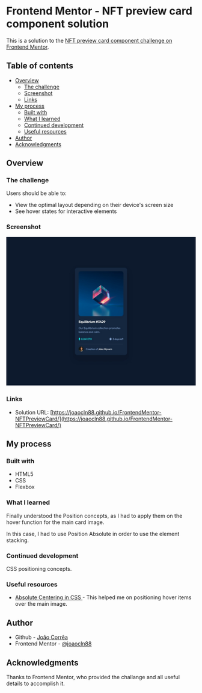 # Frontend Mentor - NFT preview card component solution

This is a solution to the [NFT preview card component challenge on Frontend Mentor](https://www.frontendmentor.io/challenges/nft-preview-card-component-SbdUL_w0U).

## Table of contents

- [Overview](#overview)
  - [The challenge](#the-challenge)
  - [Screenshot](#screenshot)
  - [Links](#links)
- [My process](#my-process)
  - [Built with](#built-with)
  - [What I learned](#what-i-learned)
  - [Continued development](#continued-development)
  - [Useful resources](#useful-resources)
- [Author](#author)
- [Acknowledgments](#acknowledgments)

## Overview

### The challenge

Users should be able to:

- View the optimal layout depending on their device's screen size
- See hover states for interactive elements

### Screenshot

![](/images/solution.jpeg)

### Links

- Solution URL: [https://joaocln88.github.io/FrontendMentor-NFTPreviewCard/](https://joaocln88.github.io/FrontendMentor-NFTPreviewCard/)

## My process

### Built with

- HTML5
- CSS
- Flexbox

### What I learned

Finally understood the Position concepts, as I had to apply them on the hover function for the main card image.

In this case, I had to use Position Absolute in order to use the element stacking.

### Continued development

CSS positioning concepts.

### Useful resources

- [Absolute Centering in CSS
  ](https://medium.com/front-end-weekly/absolute-centering-in-css-ea3a9d0ad72e) - This helped me on positioning hover items over the main image.

## Author

- Github - [João Corrêa](https://github.com/joaocln88)
- Frontend Mentor - [@joaocln88](https://www.frontendmentor.io/profile/joaocln88)

## Acknowledgments

Thanks to Frontend Mentor, who provided the challange and all useful details to accomplish it.
